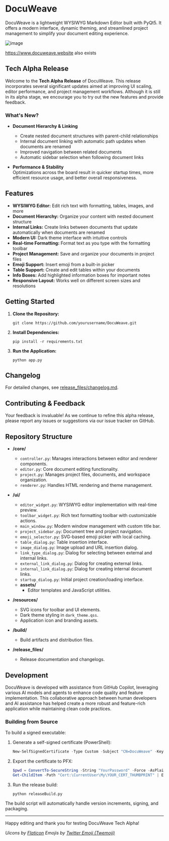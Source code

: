 # DocuWeave

DocuWeave is a lightweight WYSIWYG Markdown Editor built with PyQt5. It offers a modern interface, dynamic theming, and streamlined project management to simplify your document editing experience.

![image](https://github.com/user-attachments/assets/e544e293-eaf5-49bb-82a0-eeeff4b4ed70)

https://www.docuweave.website also exists

## Tech Alpha Release

Welcome to the **Tech Alpha Release** of DocuWeave. This release incorporates several significant updates aimed at improving UI scaling, editor performance, and project management workflows. Although it is still in its alpha stage, we encourage you to try out the new features and provide feedback.

### What's New?


- **Document Hierarchy & Linking**  
  - Create nested document structures with parent-child relationships
  - Internal document linking with automatic path updates when documents are renamed
  - Improved navigation between related documents
  - Automatic sidebar selection when following document links

- **Performance & Stability**  
  Optimizations across the board result in quicker startup times, more efficient resource usage, and better overall responsiveness.

## Features

- **WYSIWYG Editor:** Edit rich text with formatting, tables, images, and more
- **Document Hierarchy:** Organize your content with nested document structure
- **Internal Links:** Create links between documents that update automatically when documents are renamed
- **Modern UI:** Dark theme interface with intuitive controls
- **Real-time Formatting:** Format text as you type with the formatting toolbar
- **Project Management:** Save and organize your documents in project files
- **Emoji Support:** Insert emoji from a built-in picker
- **Table Support:** Create and edit tables within your documents
- **Info Boxes:** Add highlighted information boxes for important notes
- **Responsive Layout:** Works well on different screen sizes and resolutions

## Getting Started

1. **Clone the Repository:**
   ```
   git clone https://github.com/yourusername/DocuWeave.git
   ```
2. **Install Dependencies:**
   ```
   pip install -r requirements.txt
   ```
3. **Run the Application:**
   ```
   python app.py
   ```

## Changelog

For detailed changes, see [release_files/changelog.md](release_files/changelog.md).

## Contributing & Feedback

Your feedback is invaluable! As we continue to refine this alpha release, please report any issues or suggestions via our issue tracker on GitHub.

## Repository Structure

- **/core/**
  - `controller.py`: Manages interactions between editor and renderer components.
  - `editor.py`: Core document editing functionality.
  - `project.py`: Manages project files, documents, and workspace organization.
  - `renderer.py`: Handles HTML rendering and theme management.

- **/ui/**
  - `editor_widget.py`: WYSIWYG editor implementation with real-time preview.
  - `toolbar_widget.py`: Rich text formatting toolbar with customizable actions.
  - `main_window.py`: Modern window management with custom title bar.
  - `project_sidebar.py`: Document tree and project navigation.
  - `emoji_selector.py`: SVG-based emoji picker with local caching.
  - `table_dialog.py`: Table insertion interface.
  - `image_dialog.py`: Image upload and URL insertion dialog.
  - `link_type_dialog.py`: Dialog for selecting between external and internal links.
  - `external_link_dialog.py`: Dialog for creating external links.
  - `internal_link_dialog.py`: Dialog for creating internal document links.
  - `startup_dialog.py`: Initial project creation/loading interface.
  - **assets/**
    - Editor templates and JavaScript utilities.

- **/resources/**
  - SVG icons for toolbar and UI elements.
  - Dark theme styling in `dark_theme.qss`.
  - Application icon and branding assets.

- **/build/**
  - Build artifacts and distribution files.

- **/release_files/**
  - Release documentation and changelogs.

## Development

DocuWeave is developed with assistance from GitHub Copilot, leveraging various AI models and agents to enhance code quality and feature implementation. This collaborative approach between human developers and AI assistance has helped create a more robust and feature-rich application while maintaining clean code practices.

### Building from Source

To build a signed executable:

1. Generate a self-signed certificate (PowerShell):
   ```powershell
   New-SelfSignedCertificate -Type Custom -Subject "CN=DocuWeave" -KeyUsage DigitalSignature -FriendlyName "DocuWeave" -CertStoreLocation "Cert:\CurrentUser\My" -TextExtension @("2.5.29.37={text}1.3.6.1.5.5.7.3.3", "2.5.29.19={text}")
   ```

2. Export the certificate to PFX:
   ```powershell
   $pwd = ConvertTo-SecureString -String "YourPassword" -Force -AsPlainText
   Get-ChildItem -Path "Cert:\CurrentUser\My\YOUR_CERT_THUMBPRINT" | Export-PfxCertificate -FilePath DocuWeave.pfx -Password $pwd
   ```

3. Run the release build:
   ```
   python releaseBuild.py
   ```

The build script will automatically handle version increments, signing, and packaging.

---

Happy editing and thank you for testing DocuWeave Tech Alpha!

*Uicons by [Flaticon](https://www.flaticon.com/uicons)*
*Emojis by [Twitter Emoji (Twemoji)](https://github.com/twitter/twemoji)*

